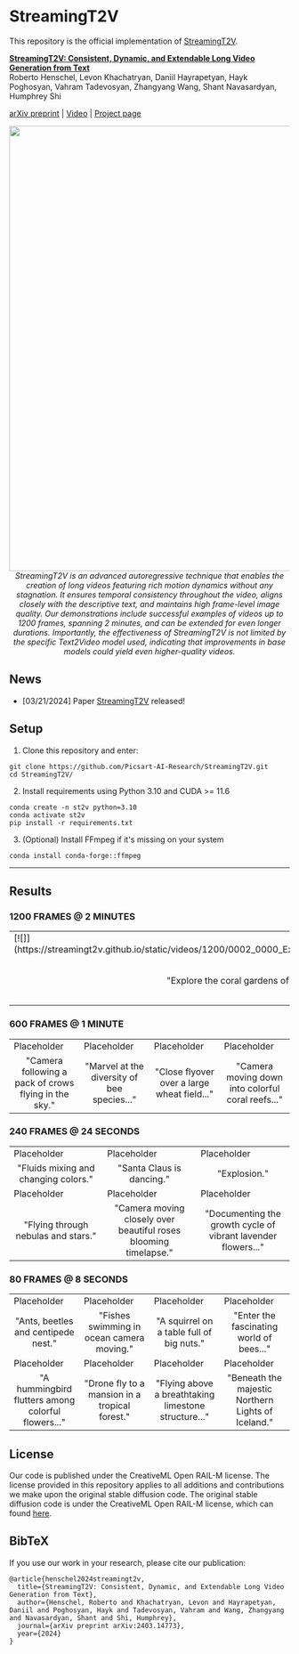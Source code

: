 

# StreamingT2V

This repository is the official implementation of [StreamingT2V](https://streamingt2v.github.io/).


**[StreamingT2V: Consistent, Dynamic, and Extendable Long Video Generation from Text](https://arxiv.org/abs/2403.14773)**
</br>
Roberto Henschel,
Levon Khachatryan,
Daniil Hayrapetyan,
Hayk Poghosyan,
Vahram Tadevosyan,
Zhangyang Wang, Shant Navasardyan, Humphrey Shi
</br>

[arXiv preprint](https://arxiv.org/abs/2403.14773) | [Video](https://twitter.com/i/status/1770909673463390414) | [Project page](https://streamingt2v.github.io/)


<p align="center">
<img src="__assets__/github/teaser/teaser_final.png" width="800px"/>  
<br>
<em>StreamingT2V is an advanced autoregressive technique that enables the creation of long videos featuring rich motion dynamics without any stagnation. It ensures temporal consistency throughout the video, aligns closely with the descriptive text, and maintains high frame-level image quality. Our demonstrations include successful examples of videos up to 1200 frames, spanning 2 minutes, and can be extended for even longer durations. Importantly, the effectiveness of StreamingT2V is not limited by the specific Text2Video model used, indicating that improvements in base models could yield even higher-quality videos.</em>
</p>

## News

* [03/21/2024] Paper [StreamingT2V](https://arxiv.org/abs/2403.14773) released!


## Setup



1. Clone this repository and enter:

``` shell
git clone https://github.com/Picsart-AI-Research/StreamingT2V.git
cd StreamingT2V/
```
2. Install requirements using Python 3.10 and CUDA >= 11.6
``` shell
conda create -n st2v python=3.10
conda activate st2v
pip install -r requirements.txt
```
3. (Optional) Install FFmpeg if it's missing on your system
``` shell
conda install conda-forge::ffmpeg
```



---  




## Results

### 1200 FRAMES @ 2 MINUTES
<table class="center">
<tr>
  <td>[![]](https://streamingt2v.github.io/static/videos/1200/0002_0000_Explore_the_coral_gardens_of_the_sea__wi.mp4)</td>
  <td>Placeholder</td>
  <td>Placeholder</td>              
  <td>Placeholder</td>
</tr>
<tr>
  <td width=25% align="center">"Explore the coral gardens of the sea..."</td>
  <td width=25% align="center">"Camera moving in a wide bright ice cave."</td>
  <td width=25% align="center">"Experience the dance of jellyfish..."</td>
  <td width=25% align="center">"Wide shot of battlefield, stormtroopers running..."</td>
</tr>
</table>

### 600 FRAMES @ 1 MINUTE
<table>
<tr>
  <td>Placeholder</td>
  <td>Placeholder</td>
  <td>Placeholder</td>              
  <td>Placeholder</td>
</tr>
<tr>
  <td width=25% align="center">"Camera following a pack of crows flying in the sky."</td>
  <td width=25% align="center">"Marvel at the diversity of bee species..."</td>
  <td width=25% align="center">"Close flyover over a large wheat field..."</td>
  <td width=25% align="center">"Camera moving down into colorful coral reefs..."</td>
</tr>
</table>

### 240 FRAMES @ 24 SECONDS
<table>
<tr>
  <td>Placeholder</td>
  <td>Placeholder</td>
  <td>Placeholder</td>              
</tr>
<tr>
  <td width=25% align="center">"Fluids mixing and changing colors."</td>
  <td width=25% align="center">"Santa Claus is dancing."</td>
  <td width=25% align="center">"Explosion."</td>
</tr>
<tr>
  <td>Placeholder</td>
  <td>Placeholder</td>
  <td>Placeholder</td>              
</tr>
<tr>
  <td width=25% align="center">"Flying through nebulas and stars."</td>
  <td width=25% align="center">"Camera moving closely over beautiful roses blooming timelapse."</td>
  <td width=25% align="center">"Documenting the growth cycle of vibrant lavender flowers..."</td>
</tr>
</table>


### 80 FRAMES @ 8 SECONDS
<table>
<tr>
  <td>Placeholder</td>
  <td>Placeholder</td>
  <td>Placeholder</td>              
  <td>Placeholder</td>              
</tr>
<tr>
  <td width=25% align="center">"Ants, beetles and centipede nest."</td>
  <td width=25% align="center">"Fishes swimming in ocean camera moving."</td>
  <td width=25% align="center">"A squirrel on a table full of big nuts."</td>
  <td width=25% align="center">"Enter the fascinating world of bees..."</td>
</tr>
<tr>
  <td>Placeholder</td>
  <td>Placeholder</td>
  <td>Placeholder</td>              
  <td>Placeholder</td>              
</tr>
<tr>
  <td width=25% align="center">"A hummingbird flutters among colorful flowers..."</td>
  <td width=25% align="center">"Drone fly to a mansion in a tropical forest."</td>
  <td width=25% align="center">"Flying above a breathtaking limestone structure..."</td>
  <td width=25% align="center">"Beneath the majestic Northern Lights of Iceland."</td>
</tr>
</table>

## License
Our code is published under the CreativeML Open RAIL-M license. The license provided in this repository applies to all additions and contributions we make upon the original stable diffusion code. The original stable diffusion code is under the CreativeML Open RAIL-M license, which can found [here](https://github.com/CompVis/stable-diffusion/blob/main/LICENSE).


## BibTeX
If you use our work in your research, please cite our publication:
```
@article{henschel2024streamingt2v,
  title={StreamingT2V: Consistent, Dynamic, and Extendable Long Video Generation from Text},
  author={Henschel, Roberto and Khachatryan, Levon and Hayrapetyan, Daniil and Poghosyan, Hayk and Tadevosyan, Vahram and Wang, Zhangyang and Navasardyan, Shant and Shi, Humphrey},
  journal={arXiv preprint arXiv:2403.14773},
  year={2024}
}
```

